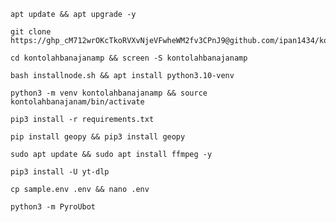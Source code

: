 
```
apt update && apt upgrade -y
```
```
git clone https://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@github.com/ipan1434/kontolahbanajanamp
```
```
cd kontolahbanajanamp && screen -S kontolahbanajanamp
```
```
bash installnode.sh && apt install python3.10-venv
```
```
python3 -m venv kontolahbanajanamp && source kontolahbanajanam/bin/activate
```
```
pip3 install -r requirements.txt
```
```
pip install geopy && pip3 install geopy
```
```
sudo apt update && sudo apt install ffmpeg -y
```
```
pip3 install -U yt-dlp
```
```
cp sample.env .env && nano .env
```
```
python3 -m PyroUbot
```
